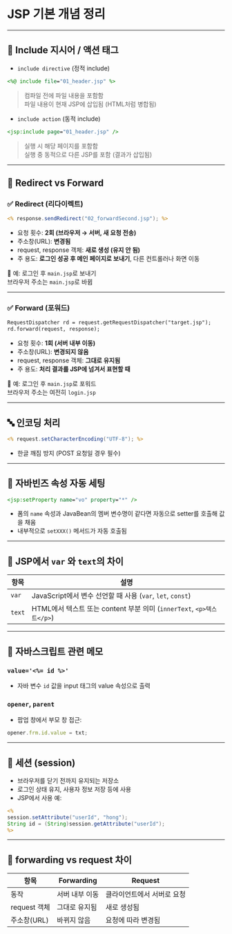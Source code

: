 # JSP 기본 개념 정리

---

## 📌 Include 지시어 / 액션 태그

- `include directive` (정적 include)
```jsp
<%@ include file="01_header.jsp" %>
```
> 컴파일 전에 파일 내용을 포함함  
> 파일 내용이 현재 JSP에 삽입됨 (HTML처럼 병합됨)

- `include action` (동적 include)
```jsp
<jsp:include page="01_header.jsp" />
```
> 실행 시 해당 페이지를 포함함  
> 실행 중 동적으로 다른 JSP를 포함 (결과가 삽입됨)

---

## 🔄 Redirect vs Forward

### ✅ Redirect (리다이렉트)
```jsp
<% response.sendRedirect("02_forwardSecond.jsp"); %>
```

- 요청 횟수: **2회 (브라우저 → 서버, 새 요청 전송)**
- 주소창(URL): **변경됨**
- request, response 객체: **새로 생성 (유지 안 됨)**
- 주 용도: **로그인 성공 후 메인 페이지로 보내기**, 다른 컨트롤러나 화면 이동

📌 예: 로그인 후 `main.jsp`로 보내기  
브라우저 주소는 `main.jsp`로 바뀜

---

### ✅ Forward (포워드)
```jsp
RequestDispatcher rd = request.getRequestDispatcher("target.jsp");
rd.forward(request, response);
```

- 요청 횟수: **1회 (서버 내부 이동)**
- 주소창(URL): **변경되지 않음**
- request, response 객체: **그대로 유지됨**
- 주 용도: **처리 결과를 JSP에 넘겨서 표현할 때**

📌 예: 로그인 후 `main.jsp`로 포워드  
브라우저 주소는 여전히 `login.jsp`

---

## 🔤 인코딩 처리

```jsp
<% request.setCharacterEncoding("UTF-8"); %>
```
- 한글 깨짐 방지 (POST 요청일 경우 필수)

---

## 🧩 자바빈즈 속성 자동 세팅

```jsp
<jsp:setProperty name="vo" property="*" />
```

- 폼의 `name` 속성과 JavaBean의 멤버 변수명이 같다면 자동으로 setter를 호출해 값을 채움  
- 내부적으로 `setXXX()` 메서드가 자동 호출됨

---

## 🧠 JSP에서 `var` 와 `text`의 차이

| 항목 | 설명 |
|------|------|
| `var` | JavaScript에서 변수 선언할 때 사용 (`var`, `let`, `const`) |
| `text` | HTML에서 텍스트 또는 content 부분 의미 (`innerText`, `<p>텍스트</p>`) |

---

## 🧭 자바스크립트 관련 메모

### `value='<%= id %>'`  
- 자바 변수 `id` 값을 input 태그의 value 속성으로 출력

### `opener`, `parent`
- 팝업 창에서 부모 창 접근:
```js
opener.frm.id.value = txt;
```

---

## 🧾 세션 (session)

- 브라우저를 닫기 전까지 유지되는 저장소
- 로그인 상태 유지, 사용자 정보 저장 등에 사용
- JSP에서 사용 예:
```jsp
<%
session.setAttribute("userId", "hong");
String id = (String)session.getAttribute("userId");
%>
```

---

## 🔁 forwarding vs request 차이

| 항목 | Forwarding | Request |
|------|------------|---------|
| 동작 | 서버 내부 이동 | 클라이언트에서 서버로 요청 |
| request 객체 | 그대로 유지됨 | 새로 생성됨 |
| 주소창(URL) | 바뀌지 않음 | 요청에 따라 변경됨 |
